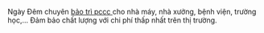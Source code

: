 Ngày Đêm chuyên <a href="https://ngaydem.vn/bao-tri-he-thong-pccc/"> bảo trì pccc </a> cho nhà máy, nhà xưởng, bệnh viện, trường học,... Đảm bảo chất lượng với chi phí thấp nhất trên thị trường.